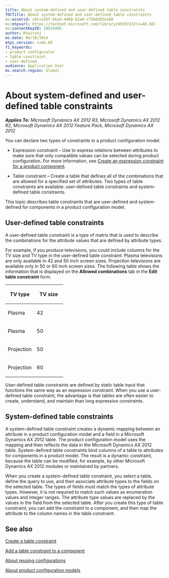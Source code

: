 ```yaml
---
title: About system-defined and user-defined table constraints
TOCTitle: About system-defined and user-defined table constraints
ms:assetid: c0cca2bf-bb1d-4468-b2a0-cf5b8303e188
ms:mtpsurl: https://technet.microsoft.com/library/Hh597232(v=AX.60)
ms:contentKeyID: 39519305
author: Khairunj
ms.date: 04/18/2014
mtps_version: v=AX.60
f1_keywords:
- product configurator
- table constraint
- user-defined
audience: Application User
ms.search.region: Global
---
```


# About system-defined and user-defined table constraints 


_**Applies To:** Microsoft Dynamics AX 2012 R3, Microsoft Dynamics AX 2012 R2, Microsoft Dynamics AX 2012 Feature Pack, Microsoft Dynamics AX 2012_

You can declare two types of constraints in a product configuration model.

  - Expression constraint – Use to express relations between attributes to make sure that only compatible values can be selected during product configuration. For more information, see [Create an expression constraint for a product component](create-an-expression-constraint-for-a-product-component.md).

  - Table constraint – Create a table that defines all of the combinations that are allowed for a specified set of attributes. Two types of table constraints are available: user-defined table constraints and system-defined table constraints.

This topic describes table constraints that are user-defined and system-defined for components in a product configuration model.

## User-defined table constraints

A user-defined table constraint is a type of matrix that is used to describe the combinations for the attribute values that are defined by attribute types.

For example, if you produce televisions, you could include columns for the TV size and TV type in the user-defined table constraint. Plasma televisions are only available in 42 and 50 inch screen sizes. Projection televisions are available only in 50 or 60 inch screen sizes. The following table shows the information that is displayed on the **Allowed combinations** tab in the **Edit table constraint** form.

<table>
<colgroup>
<col style="width: 50%" />
<col style="width: 50%" />
</colgroup>
<thead>
<tr class="header">
<th><p>TV type</p></th>
<th><p>TV size</p></th>
</tr>
</thead>
<tbody>
<tr class="odd">
<td><p>Plasma</p></td>
<td><p>42</p></td>
</tr>
<tr class="even">
<td><p>Plasma</p></td>
<td><p>50</p></td>
</tr>
<tr class="odd">
<td><p>Projection</p></td>
<td><p>50</p></td>
</tr>
<tr class="even">
<td><p>Projection</p></td>
<td><p>60</p></td>
</tr>
</tbody>
</table>


User-defined table constraints are defined by static table input that functions the same way as an expression constraint. When you use a user-defined table constraint, the advantage is that tables are often easier to create, understand, and maintain than long expression constraints.

## System-defined table constraints

A system-defined table constraint creates a dynamic mapping between an attribute in a product configuration model and a field in a Microsoft Dynamics AX 2012 table. The product configuration model uses the mapping and then reflects the data in the Microsoft Dynamics AX 2012 table. System-defined table constraints bind columns of a table to attributes for components in a product model. The result is a dynamic constraint, because the table can be modified, for example, by other Microsoft Dynamics AX 2012 modules or maintained by partners.

When you create a system-defined table constraint, you select a table, define the query to use, and then associate attribute types to the fields on the selected table. The types of fields must match the types of attribute types. However, it is not required to match such values as enumeration values and integer ranges. The attribute type values are replaced by the values in the field from the selected table. After you create this type of table constraint, you can add the constraint to a component, and then map the attribute to the column names in the table constraint.

## See also

[Create a table constraint](create-a-table-constraint.md)

[Add a table constraint to a component](add-a-table-constraint-to-a-component.md)

[About reusing configurations](about-reusing-configurations.md)

[About product configuration models](about-product-configuration-models.md)

  


